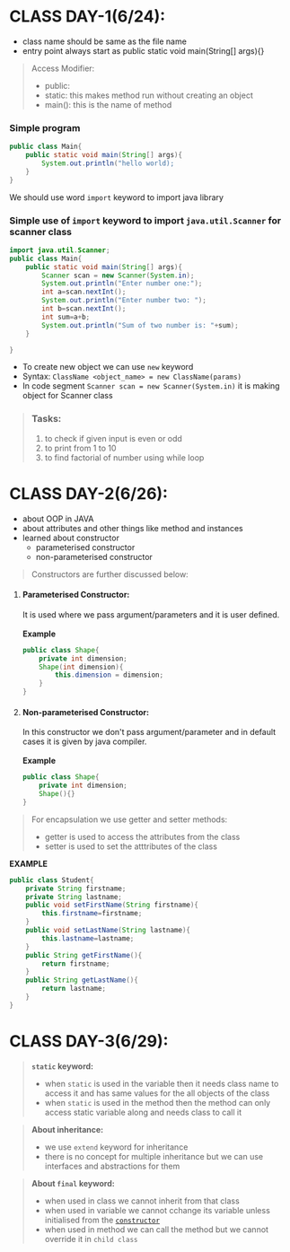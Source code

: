# CLASS DAY-1(6/24):
* class name should be same as the file name
* entry point always start as public static void main(String[] args){}
> Access Modifier:
> - public:
> - static: this makes method run without creating an object
> - main(): this is the name of method
>
### Simple program
```java
public class Main{
    public static void main(String[] args){
        System.out.println("hello world);
    }
}
```
We should use word `import` keyword to import java library<br>
### Simple use of `import` keyword to import `java.util.Scanner` for scanner class
```java
import java.util.Scanner;
public class Main{
    public static void main(String[] args){
        Scanner scan = new Scanner(System.in);
        System.out.println("Enter number one:");
        int a=scan.nextInt();
        System.out.println("Enter number two: ");
        int b=scan.nextInt();
        int sum=a+b;
        System.out.println("Sum of two number is: "+sum);
    }

}
```
* To create new object we can use `new` keyword
* Syntax: `ClassName <object_name> = new ClassName(params)`
* In code segment `Scanner scan = new Scanner(System.in)` it is making object for Scanner class
> ### Tasks:
> 1. to check if given input is even or odd
> 2. to print from 1 to 10
> 3. to find factorial of number using while loop



# CLASS DAY-2(6/26):
* about OOP in JAVA
* about attributes and other things like method and instances
* learned about constructor
  * parameterised constructor
  * non-parameterised constructor
> Constructors are further discussed below:
1. #### Parameterised Constructor: 
    It is used where we pass argument/parameters and it is user defined.<br><br>
    **Example**<br>
    ```java
    public class Shape{
        private int dimension;
        Shape(int dimension){
            this.dimension = dimension;
        }
    }
    ```
2. #### Non-parameterised Constructor: 
    In this constructor we don't pass argument/parameter and in default cases it is given by java compiler.<br><br>
    **Example**<br>
    ```java
    public class Shape{
        private int dimension;
        Shape(){}
    }
    ```
> For encapsulation we use getter and setter methods:
> - getter is used to access the attributes from the class
> - setter is used to set the atttributes of the class
>
**EXAMPLE**<br>
```java
public class Student{
    private String firstname;
    private String lastname;
    public void setFirstName(String firstname){
        this.firstname=firstname;
    }
    public void setLastName(String lastname){
        this.lastname=lastname;
    }
    public String getFirstName(){
        return firstname;
    }
    public String getLastName(){
        return lastname;
    }
}
```
# CLASS DAY-3(6/29): 
> **`static` keyword:**
> - when `static` is used in the variable then it needs class name to access it and has same values for the all objects of the class
> - when `static` is used in the method then the method can only access static variable along and needs class to call it

> **About inheritance:**
> - we use `extend` keyword for inheritance
> - there is no concept for multiple inheritance but we can use interfaces and abstractions for them

> **About `final` keyword:**
> - when used in class we cannot inherit from that class
> - when used in variable we cannot cchange its variable unless initialised from the [`constructor`](#class-day-2626)
> - when used in method we can call the method but we cannot override it in `child class`

